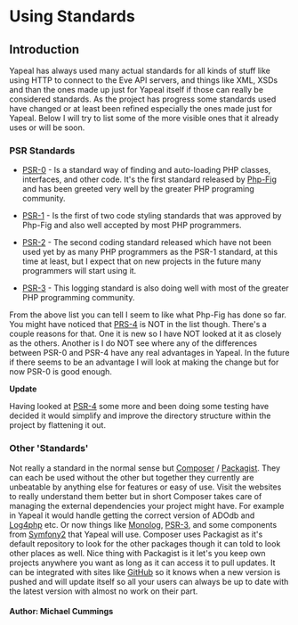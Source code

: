 # Using Standards #

## Introduction ##

Yapeal has always used many actual standards for all kinds of stuff like using
HTTP to connect to the Eve API servers, and things like XML, XSDs and than the
ones made up just for Yapeal itself if those can really be considered standards.
As the project has progress some standards used have changed or at least been
refined especially the ones made just for Yapeal. Below I will try to list some
of the more visible ones that it already uses or will be soon.

### PSR Standards ###

* [PSR-0][0] - Is a standard way of finding and auto-loading PHP classes,
interfaces, and other code. It's the first standard released by
[Php-Fig][5] and has been greeted very well by the greater PHP programing
community.

* [PSR-1][1] - Is the first of two code styling standards that was approved by
Php-Fig and also well accepted by most PHP programmers.

* [PSR-2][2] - The second coding standard released which have not been used
yet by as many PHP programmers as the PSR-1 standard, at this time at least, but
I expect that on new projects in the future many programmers will start using it.

* [PSR-3][3] - This logging standard is also doing well with most of the greater
PHP programming community.

From the above list you can tell I seem to like what Php-Fig has done so far.
You might have noticed that [PRS-4][4] is NOT in the list though. There's a
couple reasons for that. One it is new so I have NOT looked at it as closely as
the others. Another is I do NOT see where any of the differences between PSR-0
and PSR-4 have any real advantages in Yapeal. In the future if there seems to be
an advantage I will look at making the change but for now PSR-0 is good enough.

**Update**

Having looked at [PSR-4][4] some more and been doing some testing have decided
it would simplify and improve the directory structure within the project by
flattening it out.

### Other 'Standards' ###

Not really a standard in the normal sense but [Composer][6] / [Packagist][7].
They can each be used without the other but together they currently are
unbeatable by anything else for features or easy of use. Visit the websites to
really understand them better but in short Composer takes care of managing the
external dependencies your project might have. For example in Yapeal it would
handle getting the correct version of ADOdb and [Log4php][8] etc. Or now things
like [Monolog][9], [PSR-3][3], and some components from [Symfony2][10] that
Yapeal will use.
Composer uses Packagist as it's default repository to look for the other
packages though it can told to look other places as well. Nice thing with
Packagist is it let's you keep own projects anywhere you want as long as it can
access it to pull updates. It can be integrated with sites like [GitHub][11] so it
knows when a new version is pushed and will update itself so all your users can
always be up to date with the latest version with almost no work on their part.

[0]: http://www.php-fig.org/psr/psr-0
[1]: http://www.php-fig.org/psr/psr-1
[2]: http://www.php-fig.org/psr/psr-2
[3]: http://www.php-fig.org/psr/psr-3
[4]: http://www.php-fig.org/psr/psr-4
[6]: https://getcomposer.org/
[7]: https://packagist.org/
[5]: http://www.php-fig.org/
[8]: https://logging.apache.org/log4php/
[9]: https://github.com/Seldaek/monolog
[10]: http://symfony.com/
[11]: https://github.com/

#### Author: Michael Cummings ####
